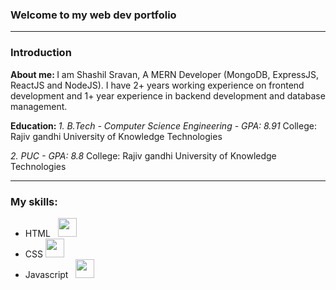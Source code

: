 ### Welcome to my web dev portfolio
<hr />

### Introduction

<b>About me: </b> I am Shashil Sravan, A MERN Developer (MongoDB, ExpressJS, ReactJS and NodeJS). I have 2+ years working experience on frontend development and 1+ year experience in backend development and database management.

<b> Education: </b>
<i> 1. B.Tech - Computer Science Engineering - GPA: 8.91 </i>
College: Rajiv gandhi University of Knowledge Technologies

<i> 2. PUC - GPA: 8.8 </i> 
College: Rajiv gandhi University of Knowledge Technologies

<hr />

### My skills: 
<ul>
    <li> 
        HTML &nbsp;
        <img src="https://hackr.io/tutorials/learn-html-5/logo/logo-html-5?ver=1587977020" height="30px" width="30px" /> 
    </li>
    <li>
        CSS
        <img src="https://www.logolynx.com/images/logolynx/ee/ee6197d1b17644329226e0587dce4a9c.png" height="30px" width="30px" />
    </li>
    <li>
        Javascript &nbsp;
        <img src="https://upload.wikimedia.org/wikipedia/commons/6/6a/JavaScript-logo.png" height="30px" width="30px" />
    </li>
</ul>
